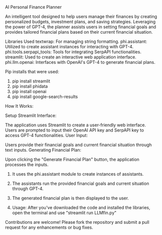 AI Personal Finance Planner

An intelligent tool designed to help users manage their finances by creating personalized budgets, investment plans, and saving strategies. Leveraging the power of GPT-4, the planner assists users in setting financial goals and provides tailored financial plans based on their current financial situation.

Libraries Used
textwrap: For managing string formatting.
phi.assistant: Utilized to create assistant instances for interacting with GPT-4.
phi.tools.serpapi_tools: Tools for integrating SerpAPI functionalities.
streamlit: Used to create an interactive web application interface.
phi.llm.openai: Interfaces with OpenAI's GPT-4 to generate financial plans.

Pip installs that were used:
1. pip install streamlit
2. pip install phidata
3. pip install openai
4. pip install google-search-results
   
How It Works:

Setup Streamlit Interface:

The application uses Streamlit to create a user-friendly web interface.
Users are prompted to input their OpenAI API key and SerpAPI key to access GPT-4 functionalities.
User Input:

Users provide their financial goals and current financial situation through text inputs.
Generating Financial Plan:

Upon clicking the "Generate Financial Plan" button, the application processes the inputs.

1. It uses the phi.assistant module to create instances of assistants.
   
2. The assistants run the provided financial goals and current situation through GPT-4.
   
3. The generated financial plan is then displayed to the user.
   
4. Usage:
   After you've downloaded the code and installed the libraries, open the terminal and use "streamlit run LLMfin.py"

Contributions are welcome! Please fork the repository and submit a pull request for any enhancements or bug fixes.
